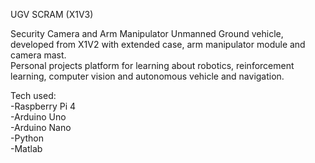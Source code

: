 UGV SCRAM (X1V3) <br>

Security Camera and Arm Manipulator Unmanned Ground vehicle, developed from X1V2 with extended case, arm manipulator module and camera mast. <br>
Personal projects platform for learning about robotics, reinforcement learning, computer vision and autonomous vehicle and navigation.<br>

Tech used: <br>
-Raspberry Pi 4 <br>
-Arduino Uno <br>
-Arduino Nano <br>
-Python <br>
-Matlab <br>
